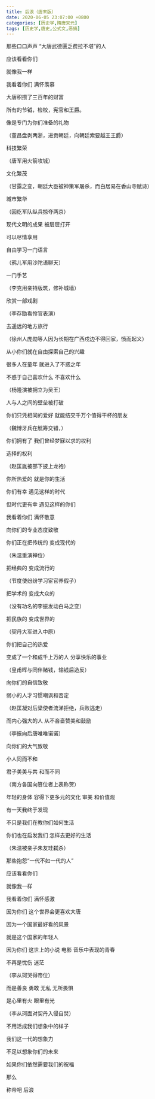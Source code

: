 ```yaml
---
title: 后浪（唐末版）
date: 2020-06-05 23:07:00 +0800
categories: [历史学,隋唐宋元]
tags: [历史学,唐史,公式文,恶搞]
---
```

那些口口声声 “大唐武德匮乏费拉不堪”的人

应该看看你们

就像我一样

我看着你们 满怀羡慕

大唐积攒了三百年的财富

所有的节钺，检校，宪官和王爵。

像是专门为你们准备的礼物

（董昌盘剥两浙，进贡朝廷，向朝廷索要越王王爵）

科技繁荣

（唐军用火箭攻城）

文化繁茂

（甘露之变，朝廷大臣被神策军屠杀，而白居易在香山寺赋诗）

城市繁华

（回纥军队纵兵掠夺两京）

现代文明的成果 被层层打开

可以尽情享用

自由学习一门语言

（鸦儿军用沙陀语聊天）

一门手艺

（李克用亲持版筑，修补城墙）

欣赏一部戏剧

（李存勖看伶官表演）

去遥远的地方旅行

（徐州人庞勋等人因为长期在广西戍边不得回家，愤而起义）

从小你们就在自由探索自己的兴趣

很多人在童年 就进入了不惑之年

不惑于自己喜欢什么 不喜欢什么

（杨隆演被拥立为吴王）

人与人之间的壁垒被打破

你们只凭相同的爱好 就能结交千万个值得干杯的朋友

（魏博牙兵在觥筹交错，）

你们拥有了 我们曾经梦寐以求的权利

选择的权利

（赵匡胤被部下披上龙袍）

你所热爱的 就是你的生活

你们有幸 遇见这样的时代

但时代更有幸 遇见这样的你们

我看着你们 满怀敬意

向你们的专业态度致敬

你们正在把传统的 变成现代的

（朱温重演禅位）

把经典的 变成流行的

（节度使纷纷学习宦官养假子）

把学术的 变成大众的

（没有功名的李振发动白马之变）

把民族的 变成世界的

（契丹大军进入中原）

你们把自己的热爱

变成了一个和成千上万的人 分享快乐的事业

（皇甫晖与同伴赌钱，输钱后造反）

向你们的自信致敬

弱小的人才习惯嘲讽和否定

（赵匡凝对后梁使者流涕拒绝，兵败逃走）

而内心强大的人 从不吝啬赞美和鼓励

（李振向后唐唯唯诺诺）

向你们的大气致敬

小人同而不和

君子美美与共 和而不同

（南方各国向篡位者上表称贺）

年轻的身体 容得下更多元的文化 审美 和价值观

有一天我终于发现

不只是我们在教你们如何生活

你们也在启发我们 怎样去更好的生活

（朱温被亲子朱友珪弑杀）

那些抱怨“一代不如一代的人”

应该看看你们

就像我一样

我看着你们 满怀感激

因为你们 这个世界会更喜欢大唐

因为一个国家最好看的风景

就是这个国家的年轻人

因为你们 这世上的小说 电影 音乐中表现的青春

不再是忧伤 迷茫

（李从珂哭得帝位）

而是善良 勇敢 无私 无所畏惧

是心里有火 眼里有光

（李从珂面对契丹入侵自焚）

不用活成我们想象中的样子

我们这一代的想象力

不足以想象你们的未来

如果你们依然需要我们的祝福

那么

称帝吧 后浪
